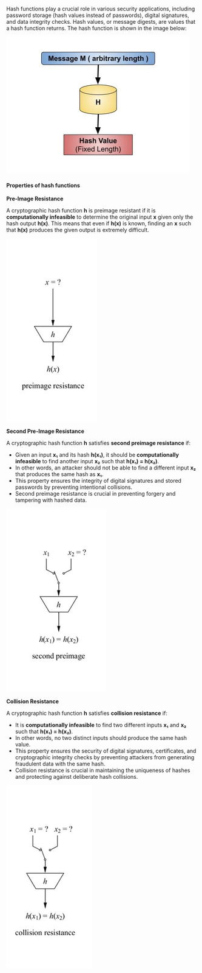 Hash functions play a crucial role in various security applications, including password storage (hash values instead of passwords), digital signatures, and data integrity checks. Hash values, or message digests, are values that a hash function returns. The hash function is shown in the image below:

![Hash function diagram](./images/hahsing.png)

#### Properties of hash functions

**Pre-Image Resistance**

A cryptographic hash function **h** is preimage resistant if it is **computationally infeasible** to determine the original input **x** given only the hash output **h(x)**. This means that even if **h(x)** is known, finding an **x** such that **h(x)** produces the given output is extremely difficult.

![Pre-image resistance](./images/prehash.jpg)

**Second Pre-Image Resistance**

A cryptographic hash function **h** satisfies **second preimage resistance** if:

- Given an input **x₁** and its hash **h(x₁)**, it should be **computationally infeasible** to find another input **x₂** such that **h(x₁) = h(x₂)**.
- In other words, an attacker should not be able to find a different input **x₂** that produces the same hash as **x₁**.
- This property ensures the integrity of digital signatures and stored passwords by preventing intentional collisions.
- Second preimage resistance is crucial in preventing forgery and tampering with hashed data.

![Second pre-image resistance](./images/secondhash.jpg)

**Collision Resistance**

A cryptographic hash function **h** satisfies **collision resistance** if:

- It is **computationally infeasible** to find two different inputs **x₁** and **x₂** such that **h(x₁) = h(x₂)**.
- In other words, no two distinct inputs should produce the same hash value.
- This property ensures the security of digital signatures, certificates, and cryptographic integrity checks by preventing attackers from generating fraudulent data with the same hash.
- Collision resistance is crucial in maintaining the uniqueness of hashes and protecting against deliberate hash collisions.

![Collision resistance](./images/collisionhash.jpg)

